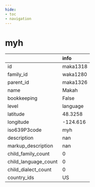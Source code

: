 ```yaml
---
hide:
- toc
- navigation
---
```

# myh
|                      | info     |
|:---------------------|:---------|
| id                   | maka1318 |
| family_id            | waka1280 |
| parent_id            | maka1326 |
| name                 | Makah    |
| bookkeeping          | False    |
| level                | language |
| latitude             | 48.3258  |
| longitude            | -124.616 |
| iso639P3code         | myh      |
| description          | nan      |
| markup_description   | nan      |
| child_family_count   | 0        |
| child_language_count | 0        |
| child_dialect_count  | 0        |
| country_ids          | US       |